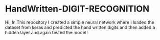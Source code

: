 # HandWritten-DIGIT-RECOGNITION
Hi, In This repository I created a simple neural network where i loaded the dataset from keras and predicted the hand written digits and then added a hidden layer and again tested the model !
